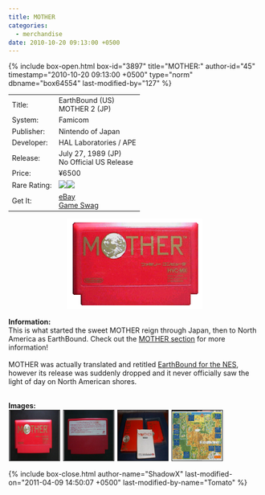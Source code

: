 ```yaml
---
title: MOTHER
categories:
  - merchandise
date: 2010-10-20 09:13:00 +0500
---
```

{% include box-open.html box-id="3897" title="MOTHER:" author-id="45" timestamp="2010-10-20 09:13:00 +0500" type="norm" dbname="box64554" last-modified-by="127" %}
<div class="gameinfo">
	<table>
		<tr>
			<td class="label">Title:</td>
			<td>EarthBound (US)<br />MOTHER 2 (JP)</td>
		</tr>
		<tr>
			<td class="label">System:</td>
			<td>Famicom</td>
		</tr>
		<tr>
			<td class="label">Publisher:</td>
			<td>Nintendo of Japan</td>
		</tr>
		<tr>
			<td class="label">Developer:</td>
			<td>HAL Laboratories / APE</td>
		</tr>
		<tr>
			<td class="label">Release:</td>
			<td>July 27, 1989 (JP)<br />No Official US Release</td>
		</tr>
		<tr>
			<td class="label">Price:</td>
			<td>¥6500</td>
		</tr>
		<tr>
			<td class="label">Rare Rating:</td>
			<td><img src="http://starmen.net/merchandise/images/ness_icon.gif" /><img src="http://starmen.net/merchandise/images/ness_icon.gif" /></td>
		</tr>
		<tr>
			<td class="label">Get It:</td>
			<td><a href="http://www.ebay.com">eBay</a><br />
                        <a href="http://gameswag.com/view/mother-famicom/">Game Swag</a></td>
		</tr>
	</table>
</div>

<p>
	<center>
	<img src="/merchandise/images/mother_title.png" border="0" title="MOTHER" />
	</center>
</p>

<b>Information:</b>
	<br />
	This is what started the sweet MOTHER reign through Japan, then to North America as EarthBound. Check out 
	the <a href="http://starmen.net/mother1/" >MOTHER section</a> for more information!
<br /><br />
	MOTHER was actually translated and retitled <a href="http://starmen.net/merchandise/games/esrthboundproto.php" >EarthBound for the NES</a>, 
	however its release was suddenly dropped and it never officially saw the light of day on North American shores. 
<br /><br />

<b>Images:</b>
	<br />
<a href="/merchandise/images/m1cartf.jpg" ><img src="/merchandise/images/m1cartf.jpg" title="MOTHER Cart Front" border="1" width="100" height="100" hspace="1" /></a>
<a href="/merchandise/images/m1cartb.jpg" ><img src="/merchandise/images/m1cartb.jpg" title="MOTHER Cart Back" border="1" width="100" height="100" hspace="1" /></a>
<a href="/merchandise/images/m1stuff.jpg" ><img src="/merchandise/images/m1stuff.jpg" title="MOTHER Box" border="1" width="100" height="100" hspace="1" /></a>
<a href="/merchandise/images/motherw.jpg" ><img src="/merchandise/images/motherw.jpg" title="MOTHER Map" border="1" width="100" height="100" hspace="1" /></a>

{% include box-close.html author-name="ShadowX" last-modified-on="2011-04-09 14:50:07 +0500" last-modified-by-name="Tomato" %}
